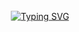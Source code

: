 <div style="position: absolute; top: 50%; left: 50%; transform: translate(-50%, -50%);">
  <a href="https://git.io/typing-svg">
    <img src="https://readme-typing-svg.herokuapp.com?font=VT323&size=35&pause=1000&color=7D3BC3&center=true&vCenter=true&width=600&lines=🧑‍💻Velowind%20SYSTEMS%20OPERAING IN THE SHADOW;STATUS%3A%20CODE IS MY;FOOTPRINT%20COMMAND..." alt="Typing SVG" />
  </a>
</div>
